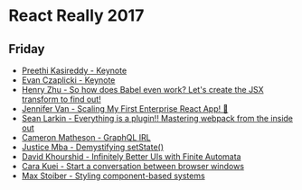 React Really 2017
=================

## Friday

* [Preethi Kasireddy - Keynote](./Preethi%20Kasireddy.md)
* [Evan Czaplicki - Keynote](./Evan%20Czaplicki.md)
* [Henry Zhu - So how does Babel even work? Let's create the JSX transform to find out!](./Henry%20Zhu.md)
* [Jennifer Van - Scaling My First Enterprise React App! 🐙](./Jennifer%20Van.md)
* [Sean Larkin - Everything is a plugin!! Mastering webpack from the inside out](./Sean%20Larkin.md)
* [Cameron Matheson - GraphQL IRL](./Cameron%20Matheson.md)
* [Justice Mba - Demystifying setState()](./Justice%20Mba.md)
* [David Khourshid - Infinitely Better UIs with Finite Automata](./David%20Khourshid.md)
* [Cara Kuei - Start a conversation between browser windows](./Cara%20Kuei/md)
* [Max Stoiber - Styling component-based systems](./Max%mdStoiber.md)
